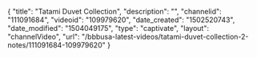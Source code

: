 {
    "title": "Tatami Duvet Collection",
    "description": "",
    "channelid": "111091684",
    "videoid": "109979620",
    "date_created": "1502520743",
    "date_modified": "1504049175",
    "type": "captivate",
    "layout": "channelVideo",
    "url": "\/bbbusa-latest-videos\/tatami-duvet-collection-2-notes\/111091684-109979620"
}